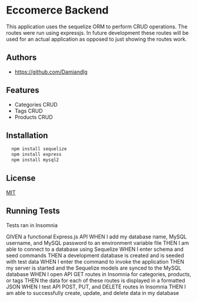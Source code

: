 # Eccomerce Backend

This application uses the sequelize ORM to perform CRUD operations.
The routes were run using expressjs. In future development these routes will be used for an actual application
as opposed to just showing the routes work.


## Authors

- https://github.com/Damiandlg


## Features

- Categories CRUD
- Tags CRUD
- Products CRUD


## Installation

```bash
  npm install sequelize
  npm install express
  npm install mysql2
```
    
## License

[MIT](https://choosealicense.com/licenses/mit/)


## Running Tests

Tests ran in Insomnia




GIVEN a functional Express.js API
WHEN I add my database name, MySQL username, and MySQL password to an environment variable file
THEN I am able to connect to a database using Sequelize
WHEN I enter schema and seed commands
THEN a development database is created and is seeded with test data
WHEN I enter the command to invoke the application
THEN my server is started and the Sequelize models are synced to the MySQL database
WHEN I open API GET routes in Insomnia for categories, products, or tags
THEN the data for each of these routes is displayed in a formatted JSON
WHEN I test API POST, PUT, and DELETE routes in Insomnia
THEN I am able to successfully create, update, and delete data in my database